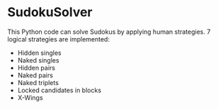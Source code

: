 # SudokuSolver
This Python code can solve Sudokus by applying human strategies. 7 logical strategies are implemented:
* Hidden singles
* Naked singles
* Hidden pairs
* Naked pairs
* Naked triplets
* Locked candidates in blocks
* X-Wings

